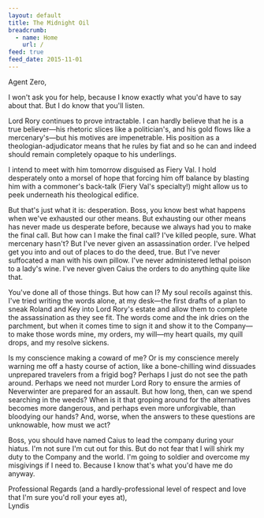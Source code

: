 ```yaml
---
layout: default
title: The Midnight Oil
breadcrumb:
  - name: Home
    url: /
feed: true
feed_date: 2015-11-01
---
```

Agent Zero,

I won't ask you for help, because I know exactly what you'd have to say about that. But I do know that you'll listen.

Lord Rory continues to prove intractable. I can hardly believe that he is a true believer—his rhetoric slices like a politician's, and his gold flows like a mercenary's—but his motives are impenetrable. His position as a theologian-adjudicator means that he rules by fiat and so he can and indeed should remain completely opaque to his underlings.

I intend to meet with him tomorrow disguised as Fiery Val. I hold desperately onto a morsel of hope that forcing him off balance by blasting him with a commoner's back-talk (Fiery Val's specialty!) might allow us to peek underneath his theological edifice.

But that's just what it is: desperation. Boss, you know best what happens when we've exhausted our other means. But exhausting our other means has never made us desperate before, because we always had you to make the final call. But how can I make the final call? I've killed people, sure. What mercenary hasn't? But I've never given an assassination order. I've helped get you into and out of places to do the deed, true. But I've never suffocated a man with his own pillow. I've never administered lethal poison to a lady's wine. I've never given Caius the orders to do anything quite like that.

You've done all of those things. But how can I? My soul recoils against this. I've tried writing the words alone, at my desk—the first drafts of a plan to sneak Roland and Key into Lord Rory's estate and allow them to complete the assassination as they see fit. The words come and the ink dries on the parchment, but when it comes time to sign it and show it to the Company—to make those words mine, my orders, my will—my heart quails, my quill drops, and my resolve sickens.

Is my conscience making a coward of me? Or is my conscience merely warning me off a hasty course of action, like a bone-chilling wind dissuades unprepared travelers from a frigid bog? Perhaps I just do not see the path around. Perhaps we need not murder Lord Rory to ensure the armies of Neverwinter are prepared for an assault. But how long, then, can we spend searching in the weeds? When is it that groping around for the alternatives becomes more dangerous, and perhaps even more unforgivable, than bloodying our hands? And, worse, when the answers to these questions are unknowable, how must we act?

Boss, you should have named Caius to lead the company during your hiatus. I'm not sure I'm cut out for this. But do not fear that I will shirk my duty to the Company and the world. I'm going to soldier and overcome my misgivings if I need to. Because I know that's what you'd have me do anyway.

Professional Regards (and a hardly-professional level of respect and love that I'm sure you'd roll your eyes at),  
Lyndis
